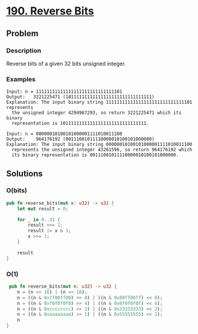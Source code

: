 # [190. Reverse Bits](https://leetcode.com/problems/reverse-bits/)

## Problem

### Description

Reverse bits of a given 32 bits unsigned integer.

### Examples

```text
Input: n = 11111111111111111111111111111101
Output:   3221225471 (10111111111111111111111111111111)
Explanation: The input binary string 11111111111111111111111111111101 represents 
  the unsigned integer 4294967293, so return 3221225471 which its binary 
  representation is 10111111111111111111111111111111.
```

```text
Input: n = 00000010100101000001111010011100
Output:    964176192 (00111001011110000010100101000000)
Explanation: The input binary string 00000010100101000001111010011100 
  represents the unsigned integer 43261596, so return 964176192 which 
  its binary representation is 00111001011110000010100101000000.
```

## Solutions

### O(bits)

```rust
pub fn reverse_bits(mut x: u32) -> u32 {
    let mut result = 0;

    for _ in 0..32 {
        result <<= 1;
        result |= x & 1;
        x >>= 1;
    }

    result
}
```

### O(1)

```rust
 pub fn reverse_bits(mut n: u32) -> u32 {
    n = (n >> 16) | (n << 16);
    n = ((n & 0xff00ff00) >> 8) | ((n & 0x00ff00ff) << 8);
    n = ((n & 0xf0f0f0f0) >> 4) | ((n & 0x0f0f0f0f) << 4);
    n = ((n & 0xcccccccc) >> 2) | ((n & 0x33333333) << 2);
    n = ((n & 0xaaaaaaaa) >> 1) | ((n & 0x55555555) << 1);
    n
}
```
